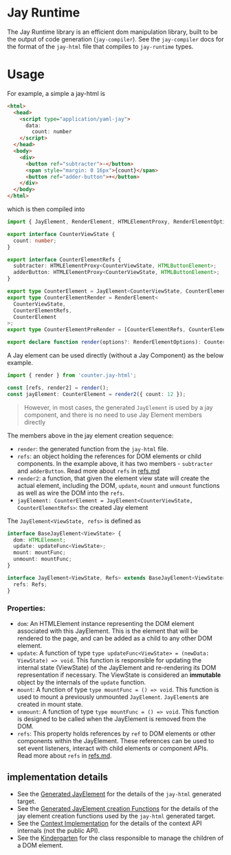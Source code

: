 # Jay Runtime

The Jay Runtime library is an efficient dom manipulation library, built to be the output of code generation (`jay-compiler`).
See the `jay-compiler` docs for the format of the `jay-html` file that compiles to `jay-runtime` types.

# Usage

For example, a simple a jay-html is

```html
<html>
  <head>
    <script type="application/yaml-jay">
      data:
        count: number
    </script>
  </head>
  <body>
    <div>
      <button ref="subtracter">-</button>
      <span style="margin: 0 16px">{count}</span>
      <button ref="adder-button">+</button>
    </div>
  </body>
</html>
```

which is then compiled into

```typescript
import { JayElement, RenderElement, HTMLElementProxy, RenderElementOptions } from 'jay-runtime';

export interface CounterViewState {
  count: number;
}

export interface CounterElementRefs {
  subtracter: HTMLElementProxy<CounterViewState, HTMLButtonElement>;
  adderButton: HTMLElementProxy<CounterViewState, HTMLButtonElement>;
}

export type CounterElement = JayElement<CounterViewState, CounterElementRefs>;
export type CounterElementRender = RenderElement<
  CounterViewState,
  CounterElementRefs,
  CounterElement
>;
export type CounterElementPreRender = [CounterElementRefs, CounterElementRender];

export declare function render(options?: RenderElementOptions): CounterElementPreRender;
```

A Jay element can be used directly (without a Jay Component) as the below example.

```typescript
import { render } from 'counter.jay-html';

const [refs, render2] = render();
const jayElement: CounterElement = render2({ count: 12 });
```

> However, in most cases, the generated `JayElement` is used by a jay component, and there is no need to use Jay Element members directly

The members above in the jay element creation sequence:

- `render`: the generated function from the `jay-html` file.
- `refs`: an object holding the references for DOM elements or child components.
  In the example above, it has two members - `subtracter` and `adderButton`.
  Read more about `refs` in [refs.md](./docs/refs.md)
- `render2`: a function, that given the element view state will create the actual element, including the DOM, `update`, `mount` and `unmount` functions
  as well as wire the DOM into the `refs`.
- `jayElement: CounterElement = JayElement<CounterViewState, CounterElementRefs>`: the created Jay element

The `JayElement<ViewState, refs>` is defined as

```typescript
interface BaseJayElement<ViewState> {
  dom: HTMLElement;
  update: updateFunc<ViewState>;
  mount: mountFunc;
  unmount: mountFunc;
}

interface JayElement<ViewState, Refs> extends BaseJayElement<ViewState> {
  refs: Refs;
}
```

### Properties:

- `dom`: An HTMLElement instance representing the DOM element associated with this JayElement.
  This is the element that will be rendered to the page, and can be added as a child to any other DOM element.
- `update`: A function of type `type updateFunc<ViewState> = (newData: ViewState) => void`.
  This function is responsible for updating the internal state (ViewState) of the JayElement and re-rendering its
  DOM representation if necessary. The ViewState is considered an **immutable** object by the internals of the `update` function.
- `mount`: A function of type `type mountFunc = () => void`. This function is used to mount a previously unmounted `JayElement`.
  `JayElement`s are created in mount state.
- `unmount`: A function of type `type mountFunc = () => void`. This function is designed to be called when the JayElement is removed from the DOM.
- `refs`: This property holds references by `ref` to DOM elements or other components within the JayElement.
  These references can be used to set event listeners, interact with child elements or component APIs.
  Read more about `refs` in [refs.md](./docs/refs.md).

## implementation details

- See the [Generated JayElement](./docs/jay-element.md) for the details of the `jay-html` generated target.
- See the [Generated JayElement creation Functions](./docs/runtime.md) for the details of the jay element creation functions used by the `jay-html` generated target.
- See the [Context Implementation](./docs/context.md) for the details of the context API internals (not the public API).
- See the [Kindergarten](./docs/kindergarten.md) for the class responsible to manage the children of a DOM element.
